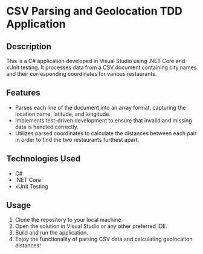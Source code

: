 
# CSV Parsing and Geolocation TDD Application

## Description
This is a C# application developed in Visual Studio using .NET Core and xUnit testing. It processes data from a CSV document containing city names and their corresponding coordinates for various restaurants.

## Features
- Parses each line of the document into an array format, capturing the location name, latitude, and longitude.
- Implements test-driven development to ensure that invalid and missing data is handled correctly.
- Utilizes parsed coordinates to calculate the distances between each pair in order to find the two restaurants furthest apart.

## Technologies Used
- C#
- .NET Core
- xUnit Testing

## Usage
1. Clone the repository to your local machine.
2. Open the solution in Visual Studio or any other preferred IDE.
3. Build and run the application.
4. Enjoy the functionality of parsing CSV data and calculating geolocation distances!
